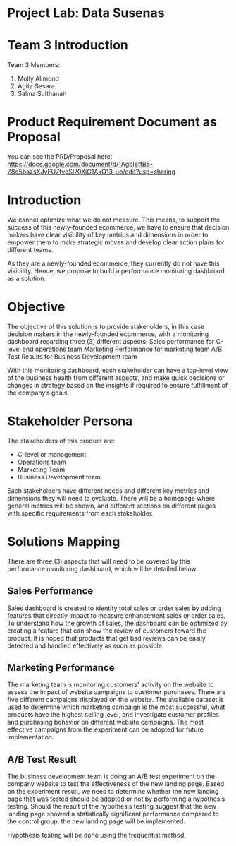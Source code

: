 # Project Lab: Data Susenas
# Team 3 Introduction
Team 3 Members:
1. Molly Allmond
2. Agita Sesara
3. Salma Sulthanah

# Product Requirement Document as Proposal
You can see the PRD/Proposal here: https://docs.google.com/document/d/1Agbl6tfB5-Z8e5bazsXJyFU7fveSI70XjG1AkO13-uo/edit?usp=sharing


# Introduction
We cannot optimize what we do not measure. This means, to support the success of this newly-founded ecommerce, we have to ensure that decision makers have clear visibility of key metrics and dimensions in order to empower them to make strategic moves and develop clear action plans for different teams.

As they are a newly-founded ecommerce, they currently do not have this visibility. Hence, we propose to build a performance monitoring dashboard as a solution.

# Objective
The objective of this solution is to provide stakeholders, in this case decision makers in the newly-founded ecommerce, with a monitoring dashboard regarding three (3) different aspects:
Sales performance for C-level and operations team
Marketing Performance for marketing team
A/B Test Results for Business Development team

With this monitoring dashboard, each stakeholder can have a top-level view of the business health from different aspects, and make quick decisions or changes in strategy based on the insights if required to ensure fulfillment of the company’s goals.

# Stakeholder Persona
The stakeholders of this product are:
- C-level or management
- Operations team
- Marketing Team
- Business Development team

Each stakeholders have different needs and different key metrics and dimensions they will need to evaluate. There will be a homepage where general metrics will be shown, and different sections on different pages with specific requirements from each stakeholder.

# Solutions Mapping
There are three (3) aspects that will need to be covered by this performance monitoring dashboard, which will be detailed below.

## Sales Performance
Sales dashboard is created to identify total sales or order sales by adding features that directly impact to measure enhancement sales or order sales. To understand how the growth of sales, the dashboard can be optimized by creating a feature that can show the review of customers toward the product. It is hoped that products that get bad reviews can be easily detected and handled effectively as soon as possible.

## Marketing Performance
The marketing team is monitoring customers' activity on the website to assess the impact of website campaigns to customer purchases. There are five different campaigns displayed on the website. The available dataset is used to determine which marketing campaign is the most successful, what products have the highest selling level, and investigate customer profiles and purchasing behavior on different website campaigns. The most effective campaigns from the experiment can be adopted for future implementation.

## A/B Test Result
The business development team is doing an A/B test experiment on the company website to test the effectiveness of the new landing page. Based on the experiment result, we need to determine whether the new landing page that was tested should be adopted or not by performing a hypothesis testing. Should the result of the hypothesis testing suggest that the new landing page showed a statistically significant performance compared to the control group, the new landing page will be implemented.

Hypothesis testing will be done using the frequentist method.



